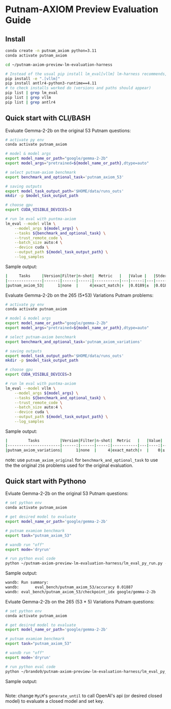 # Putnam-AXIOM Preview Evaluation Guide

## Install
```bash
conda create -n putnam_axiom python=3.11
conda activate putnam_axiom

cd ~/putnam-axiom-preview-lm-evaluation-harness

# Instead of the usual pip install lm_eval[vllm] lm-harness recommends, do the command bellow:
pip install -e ".[vllm]"
pip install antlr4-python3-runtime==4.11
# to check installs worked do (versions and paths should appear)
pip list | grep lm_eval
pip list | grep vllm
pip list | grep antlr4
```

## Quick start with CLI/BASH

Evaluate Gemma-2-2b on the original 53 Putnam questions:
```bash
# activate py env
conda activate putnam_axiom

# model & model args
export model_name_or_path="google/gemma-2-2b"
export model_args="pretrained=${model_name_or_path},dtype=auto"

# select putnam-axiom benchmark
export benchmark_and_optional_task='putnam_axiom_53'

# saving outputs
export model_task_output_path='$HOME/data/runs_outs'
mkdir -p $model_task_output_path

# choose gpu
export CUDA_VISIBLE_DEVICES=3

# run lm eval with puntma-axiom
lm_eval --model vllm \
    --model_args ${model_args} \
    --tasks ${benchmark_and_optional_task} \
    --trust_remote_code \
    --batch_size auto:4 \
    --device cuda \
    --output_path ${model_task_output_path} \
    --log_samples

```
Sample output:
```bash
|     Tasks     |Version|Filter|n-shot|  Metric   |   |Value |   |Stderr|
|---------------|------:|------|-----:|-----------|---|-----:|---|-----:|
|putnam_axiom_53|      1|none  |     4|exact_match|↑  |0.0189|±  |0.0189|
```

Evaluate Gemma-2-2b on the 265 (5*53) Variations Putnam problems:
```bash
# activate py env
conda activate putnam_axiom

# model & model args
export model_name_or_path="google/gemma-2-2b"
export model_args="pretrained=${model_name_or_path},dtype=auto"

# select putnam-axiom benchmark
export benchmark_and_optional_task='putnam_axiom_variations'

# saving outputs
export model_task_output_path='$HOME/data/runs_outs'
mkdir -p $model_task_output_path

# choose gpu
export CUDA_VISIBLE_DEVICES=3

# run lm eval with puntma-axiom
lm_eval --model vllm \
    --model_args ${model_args} \
    --tasks ${benchmark_and_optional_task} \
    --trust_remote_code \
    --batch_size auto:4 \
    --device cuda \
    --output_path ${model_task_output_path} \
    --log_samples

```
Sample output:
```bash
|         Tasks         |Version|Filter|n-shot|  Metric   |   |Value|   |Stderr|
|-----------------------|------:|------|-----:|-----------|---|----:|---|-----:|
|putnam_axiom_variations|      1|none  |     4|exact_match|↑  |    0|±  |     0|
```

note: use `putnam_axiom_original` for `benchmark_and_optional_task` to use the the original `256` problems used for the original evaluation. 

## Quick start with Pythono
Evluate Gemma-2-2b on the original 53 Putnam questions:
```bash
# set python env
conda activate putnam_axiom

# get desired model to evaluate
export model_name_or_path='google/gemma-2-2b'

# putnam examiom benchmark
export task="putnam_axiom_53"

# wandb run "off"
export mode='dryrun'

# run python eval code
python ~/putnam-axiom-preview-lm-evaluation-harness/lm_eval_py_run.py --task ${task} --model_name_or_path ${model_name_or_path} --mode ${mode}
```
Sample output:
```bash
wandb: Run summary:
wandb:       eval_bench/putnam_axiom_53/accuracy 0.01887
wandb: eval_bench/putnam_axiom_53/checkpoint_idx google/gemma-2-2b
```

Evluate Gemma-2-2b on the 265 (53 * 5) Variations Putnam questions:
```bash
# set python env
conda activate putnam_axiom

# get desired model to evaluate
export model_name_or_path='google/gemma-2-2b'

# putnam examiom benchmark
export task="putnam_axiom_53"

# wandb run "off"
export mode='dryrun'

# run python eval code
python ~/brando9/putnam-axiom-preview-lm-evaluation-harness/lm_eval_py_run.py --task ${task} --model_name_or_path ${model_name_or_path} --mode ${mode}
```

Sample output:
```bash

```

Note: change `MyLM`'s `generate_until` to call OpenAI's api (or desired closed model) to evaluate a closed model and set key. 
